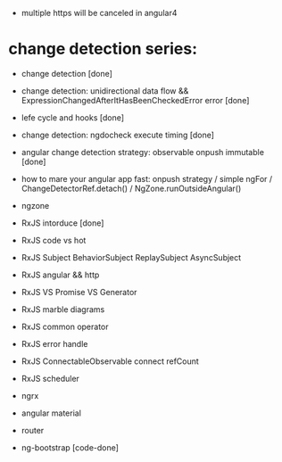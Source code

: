 


- multiple https will be canceled in angular4

# change detection series:
- change detection [done]
- change detection: unidirectional data flow && ExpressionChangedAfterItHasBeenCheckedError error  [done]
- lefe cycle and hooks [done]
- change detection: ngdocheck execute timing [done]
- angular change detection strategy: observable onpush immutable [done]
- how to mare your angular app fast: onpush strategy / simple ngFor / ChangeDetectorRef.detach() / NgZone.runOutsideAngular()

- ngzone


- RxJS intorduce [done]
- RxJS code vs hot
- RxJS Subject BehaviorSubject ReplaySubject AsyncSubject
- RxJS angular && http 
- RxJS VS Promise VS Generator
- RxJS marble diagrams
- RxJS common operator
- RxJS error handle
- RxJS ConnectableObservable connect refCount
- RxJS scheduler

- ngrx

- angular material

- router

- ng-bootstrap [code-done]